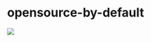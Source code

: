 # opensource-by-default

![](https://6n1t2csgfa.execute-api.us-east-1.amazonaws.com/latest?dot=UKHomeOffice/opensource-by-default/plan/can-it-opensource.dot)
